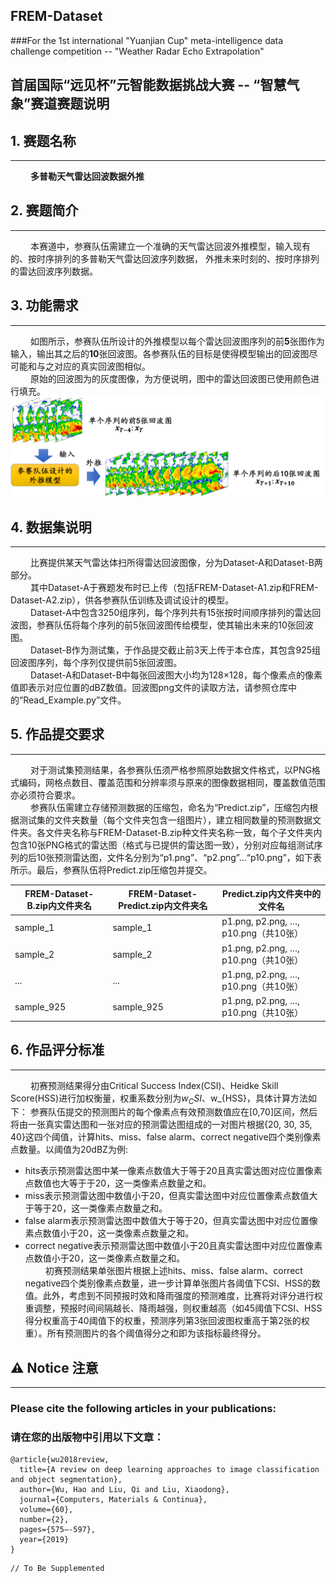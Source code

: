 ## FREM-Dataset 
###For the 1st international "Yuanjian Cup" meta-intelligence data challenge competition -- "Weather Radar Echo Extrapolation"

## 首届国际“远见杯”元智能数据挑战大赛 -- “智慧气象”赛道赛题说明

## 1. 赛题名称 
***
&emsp;&emsp; **多普勒天气雷达回波数据外推**

## 2. 赛题简介
***
&emsp;&emsp; 本赛道中，参赛队伍需建立一个准确的天气雷达回波外推模型，输入现有的、按时序排列的多普勒天气雷达回波序列数据，
外推未来时刻的、按时序排列的雷达回波序列数据。

## 3. 功能需求
***
&emsp;&emsp; 如图所示，参赛队伍所设计的外推模型以每个雷达回波图序列的前**5**张图作为输入，输出其之后的**10**张回波图。各参赛队伍的目标是使得模型输出的回波图尽可能和与之对应的真实回波图相似。   
&emsp;&emsp; 原始的回波图为的灰度图像，为方便说明，图中的雷达回波图已使用颜色进行填充。
![Demand](./PicForREADME.png)

## 4. 数据集说明
***
&emsp;&emsp; 比赛提供某天气雷达体扫所得雷达回波图像，分为Dataset-A和Dataset-B两部分。  
&emsp;&emsp; 其中Dataset-A于赛题发布时已上传（包括FREM-Dataset-A1.zip和FREM-Dataset-A2.zip），供各参赛队伍训练及调试设计的模型。  
&emsp;&emsp; Dataset-A中包含3250组序列，每个序列共有15张按时间顺序排列的雷达回波图，参赛队伍将每个序列的前5张回波图传给模型，使其输出未来的10张回波图。  
&emsp;&emsp; Dataset-B作为测试集，于作品提交截止前3天上传于本仓库，其包含925组回波图序列，每个序列仅提供前5张回波图。  
&emsp;&emsp; Dataset-A和Dataset-B中每张回波图大小均为128×128，每个像素点的像素值即表示对应位置的dBZ数值。回波图png文件的读取方法，请参照仓库中的“Read_Example.py”文件。

## 5. 作品提交要求
***
&emsp;&emsp; 对于测试集预测结果，各参赛队伍须严格参照原始数据文件格式，以PNG格式编码，网格点数目、覆盖范围和分辨率须与原来的图像数据相同，覆盖数值范围亦必须符合要求。  
&emsp;&emsp; 参赛队伍需建立存储预测数据的压缩包，命名为“Predict.zip”，压缩包内根据测试集的文件夹数量（每个文件夹包含一组图片），建立相同数量的预测数据文件夹。各文件夹名称与FREM-Dataset-B.zip种文件夹名称一致，每个子文件夹内包含10张PNG格式的雷达图（格式与已提供的雷达图一致），分别对应每组测试序列的后10张预测雷达图，文件名分别为“p1.png”、“p2.png”…“p10.png”，如下表所示。最后，参赛队伍将Predict.zip压缩包并提交。   

|FREM-Dataset-B.zip内文件夹名|FREM-Dataset-Predict.zip内文件夹名|Predict.zip内文件夹中的文件名 |  
|--------------------------|-----------------------|----------------------------------|
|sample_1                  |sample_1               |p1.png, p2.png, …, p10.png（共10张）|
|sample_2                  |sample_2               |p1.png, p2.png, …, p10.png（共10张）|
|...                       |...                    |p1.png, p2.png, …, p10.png（共10张）|
|sample_925                |sample_925             |p1.png, p2.png, …, p10.png（共10张）|

## 6. 作品评分标准
***
&emsp;&emsp; 初赛预测结果得分由Critical Success Index(CSI)、Heidke Skill Score(HSS)进行加权衡量，权重系数分别为$w_CSI$、w_{HSS}，具体计算方法如下：
参赛队伍提交的预测图片的每个像素点有效预测数值应在[0,70]区间，然后将由一张真实雷达图和一张对应的预测雷达图组成的一对图片根据{20, 30, 35, 40}这四个阈值，计算hits、miss、false alarm、correct negative四个类别像素点数量。以阈值为20dBZ为例:
- hits表示预测雷达图中某一像素点数值大于等于20且真实雷达图对应位置像素点数值也大等于于20，这一类像素点数量之和。  
- miss表示预测雷达图中数值小于20，但真实雷达图中对应位置像素点数值大于等于20，这一类像素点数量之和。  
- false alarm表示预测雷达图中数值大于等于20，但真实雷达图中对应位置像素点数值小于20，这一类像素点数量之和。  
- correct negative表示预测雷达图中数值小于20且真实雷达图中对应位置像素点数值小于20，这一类像素点数量之和。  
  &emsp;&emsp; 初赛预测结果单张图片根据上述hits、miss、false alarm、correct negative四个类别像素点数量，进一步计算单张图片各阈值下CSI、HSS的数值。此外，考虑到不同预报时效和降雨强度的预测难度，比赛将对评分进行权重调整，预报时间间隔越长、降雨越强，则权重越高（如45阈值下CSI、HSS得分权重高于40阈值下的权重，预测序列第3张回波图权重高于第2张的权重）。所有预测图片的各个阈值得分之和即为该指标最终得分。

## ⚠️ Notice 注意 ️
***
### Please cite the following articles in your publications:
### 请在您的出版物中引用以下文章：
```angular2html
@article{wu2018review, 
  title={A review on deep learning approaches to image classification and object segmentation},
  author={Wu, Hao and Liu, Qi and Liu, Xiaodong},
  journal={Computers, Materials & Continua},
  volume={60},
  number={2},
  pages={575–-597},
  year={2019}
}
```
```angular2html
// To Be Supplemented
```